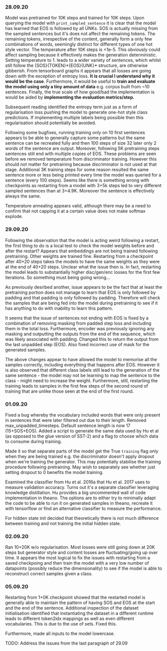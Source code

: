 ### 28.09.20
Model was pretrained for 10K steps and trained for 10K steps. Upon querying the model with `print_sampled_sentence`
it is clear that the model has learned that EOS is followed by all UNKs. SOS is actually missing from the sampled
sentences but it's does not affect the remaining tokens. The remaining tokens, irrespective of the content, generally
form a only few combinations of words, seemingly distinct for different types of one hot style vector. The temperature
after 10K steps is <1e-5. This obviously could affect sampling because it effectively makes the generation deterministic.
Setting temperature to 1. leads to a wider variety of sentences, which whilst still follow the {SOS}{TOKEN}\*{EOS}{UNK}\*
structure, are otherwise gibberish. From tensorboard graphs it appears that all losses are going down with the exception
of entropy loss. **It is crucial I understand why it would be the case**. Furthermore, it would be useful to **train
and evaluate the model using only a tiny amount of data** e.g. corpus built from ~10 sentences. Finally, the true scale
of how good/bad the implementation is would be aided by **implementing the evaluation metrics/step.**

Subsequent reading identified the entropy term just as a form of regularisation loss pushing the model to generate
one-hot style class predictions. If implementing multiple labels being possible then this regularisation should 
potentially be avoided.

Following some bugfixes, running training only on 10 first sentences appears to be able to generally capture some
patterns but the same sentence can be recreated fully and then 100 steps of size 32 later only 2 words of the sentence
are output. Moreover, following 5K pretraining steps sentences still end with multiple copies of EOS. These problems
are seen before we removed temperature from discriminator training. However this should not matter for pretraining
because discriminator is not used at that stage. Additional 3K training steps for some reason resulted the same
sentence more or less being printed every time the model was queried for a sentence (every 100 steps). Seems like there
is something wrong with checkpoints as restarting from a model with 3+5k steps led to very different sampled sentences
than at 3+4.9K. Moreover the sentence is effectively always the same.

Temperature annealing appears valid, although there may be a need to confirm that not capping it at a certain value
does not make softmax explode.

### 29.09.20
Following the observation that the model is acting weird following a restart, the first thing to do is a local test
to check the model weights before and after the restart? Appears that embeddings are not being trained following
pretraining. Other weights are trained fine. Restarting from a checkpoint after 40+20 steps takes the models to have
the same weights as they were at the end of 40+20 steps. Unclear what the issue then is. In fact, restarting the model
leads to substantially higher disc/gen/enc losses for the first few iterations. So something must being going wrong...

As previously desribed another, issue appears to be the fact that at least the pretraining portion does not manage to 
learn that EOS is only followed by padding and that padding is only followed by padding. Therefore will check the 
samples that are being fed into the model during pretraining to see if it has anything to do with inability to learn 
this pattern.

It seems that the issue of sentences not ending with EOS is fixed by a combination of removing masking from padded step 
loss and including them in the total loss. Furthermore, encoder was previously ignoring any masking and outputting the
outputs from the end of the sequence, which was likely associated with padding. Changed this to return the output from
the last unpadded step (EOS). Also fixed incorrect use of mask for the generated samples. 

The above changes appear to have allowed the model to memorise all the samples correctly, including everything that
happens after EOS. However it is also observed that different class labels still lead to the generation of the same
sentence - the model may not be learning to map the sentence to the class - might need to increase the weight.
Furthermore, still, restarting the training leads to samples in the first few steps of the second round of training
that are unlike those seen at the end of the first round.

### 01.09.20
Fixed a bug whereby the vocabulary included words that were only present in sentences that were later filtered out
due to their length. Removed max_unpadded_timesteps. Default sentence length is now 17 (15+SOS+EOS).
Added a script to generate the same data used by Hu et al (as opposed to the glue version of SST-2) and a flag to choose
which data to consume during training.

Made it so that separate parts of the model get the True `training` flag only when they are being trained e.g. 
the discriminator doesn't apply dropout when we're training the generator. This may potentially stabilise the training
procedure following pretraining. May wish to separately see whether just setting dropout to 0 benefits the model
training.

Examined the classifier from Hu et al. 2016a that Hu et al. 2017 uses to measure validation accuracy. Turns out it's
a separate classifier leveraging knowledge distillation. Hu provides a big uncommented wall of code implementation in 
theano. The options are to either try to minimally adapt the code to be able to run it on generated samples in theano,
recreate it with tensorflow or find an alternative classifier to measure the performance. 

For hidden state init decided that theoretically there is not much difference between training and not training the
initial hidden state.

### 02.09.20
Ran 10+20K w/o regularisation. Most losses were still going down at 20K steps but generator style and content losses
are fluctuating/going up over time. It appears the most logical to fix the issues with restarting from a saved
checkpoing and then train the model with a very low number of datapoints (possibly reduce the dimensionality) to see
if the model is able to reconstruct correct samples given a class.

### 05.09.20
Restarting from 1+0K checkpoint showed that the restarted model is generally able to maintain the pattern of having SOS
and EOS at the start and the end of the sentence. Additional inspection of the dataset initialisation identified that
instantiating the dataset in a different runtime leads to different token2idx mappings as well as even different
vocabularies. This is due to the use of sets. Fixed this. 

Furthermore, made all inputs to the model lowercase.


TODO: Address the issues from the last paragraph of 29.09